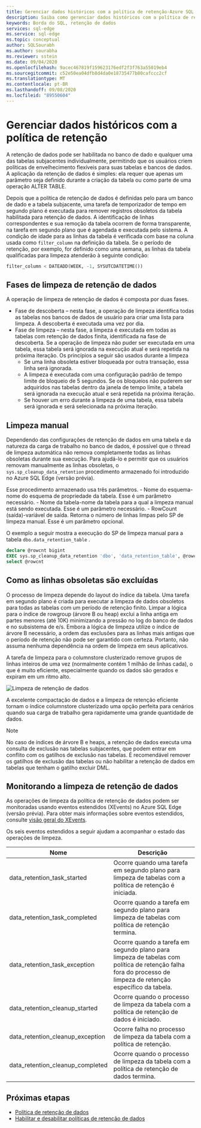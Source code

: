 ```yaml
---
title: Gerenciar dados históricos com a política de retenção-Azure SQL Edge (versão prévia)
description: Saiba como gerenciar dados históricos com a política de retenção no Azure SQL Edge (versão prévia)
keywords: Borda do SQL, retenção de dados
services: sql-edge
ms.service: sql-edge
ms.topic: conceptual
author: SQLSourabh
ms.author: sourabha
ms.reviewer: sstein
ms.date: 09/04/2020
ms.openlocfilehash: 9acec467819f159623176edf2f3f763a55019eb4
ms.sourcegitcommit: c52e50ea04dfb8d4da0e18735477b80cafccc2cf
ms.translationtype: MT
ms.contentlocale: pt-BR
ms.lasthandoff: 09/08/2020
ms.locfileid: "89550604"
---
```

# <a name="manage-historical-data-with-retention-policy"></a>Gerenciar dados históricos com a política de retenção

A retenção de dados pode ser habilitada no banco de dado e qualquer uma das tabelas subjacentes individualmente, permitindo que os usuários criem políticas de envelhecimento flexíveis para suas tabelas e bancos de dados. A aplicação da retenção de dados é simples: ela requer que apenas um parâmetro seja definido durante a criação da tabela ou como parte de uma operação ALTER TABLE. 

Depois que a política de retenção de dados é definidas pelo para um banco de dado e a tabela subjacente, uma tarefa de temporizador de tempo em segundo plano é executada para remover registros obsoletos da tabela habilitada para retenção de dados. A identificação de linhas correspondentes e sua remoção da tabela ocorrem de forma transparente, na tarefa em segundo plano que é agendada e executada pelo sistema. A condição de idade para as linhas da tabela é verificada com base na coluna usada como `filter_column` na definição da tabela. Se o período de retenção, por exemplo, for definido como uma semana, as linhas da tabela qualificadas para limpeza atenderão à seguinte condição: 

```sql
filter_column < DATEADD(WEEK, -1, SYSUTCDATETIME())
```

## <a name="data-retention-cleanup-phases"></a>Fases de limpeza de retenção de dados

A operação de limpeza de retenção de dados é composta por duas fases. 
- Fase de descoberta – nesta fase, a operação de limpeza identifica todas as tabelas nos bancos de dados de usuário para criar uma lista para limpeza. A descoberta é executada uma vez por dia.
- Fase de limpeza – nesta fase, a limpeza é executada em todas as tabelas com retenção de dados finita, identificada na fase de descoberta. Se a operação de limpeza não puder ser executada em uma tabela, essa tabela será ignorada na execução atual e será repetida na próxima iteração. Os princípios a seguir são usados durante a limpeza
    - Se uma linha obsoleta estiver bloqueada por outra transação, essa linha será ignorada. 
    - A limpeza é executada com uma configuração padrão de tempo limite de bloqueio de 5 segundos. Se os bloqueios não puderem ser adquiridos nas tabelas dentro da janela de tempo limite, a tabela será ignorada na execução atual e será repetida na próxima iteração.
    - Se houver um erro durante a limpeza de uma tabela, essa tabela será ignorada e será selecionada na próxima iteração.

## <a name="manual-cleanup"></a>Limpeza manual

Dependendo das configurações de retenção de dados em uma tabela e da natureza da carga de trabalho no banco de dados, é possível que o thread de limpeza automática não remova completamente todas as linhas obsoletas durante sua execução. Para ajudá-lo e permitir que os usuários removam manualmente as linhas obsoletas, o `sys.sp_cleanup_data_retention` procedimento armazenado foi introduzido no Azure SQL Edge (versão prévia). 

Esse procedimento armazenado usa três parâmetros. 
    - Nome do esquema-nome do esquema de propriedade da tabela. Esse é um parâmetro necessário. 
    - Nome da tabela-nome da tabela para a qual a limpeza manual está sendo executada. Esse é um parâmetro necessário. 
    - RowCount (saída)-variável de saída. Retorna o número de linhas limpas pelo SP de limpeza manual. Esse é um parâmetro opcional. 

O exemplo a seguir mostra a execução do SP de limpeza manual para a tabela `dbo.data_retention_table` .

```sql
declare @rowcnt bigint 
EXEC sys.sp_cleanup_data_retention 'dbo', 'data_retention_table', @rowcnt output 
select @rowcnt 
```

## <a name="how-obsolete-rows-are-deleted"></a>Como as linhas obsoletas são excluídas

O processo de limpeza depende do layout do índice da tabela. Uma tarefa em segundo plano é criada para executar a limpeza de dados obsoletos para todas as tabelas com um período de retenção finito. Limpar a lógica para o índice de rowgroup (árvore B ou heap) exclui a linha antiga em partes menores (até 10K) minimizando a pressão no log do banco de dados e no subsistema de e/s. Embora a lógica de limpeza utilize o índice de árvore B necessário, a ordem das exclusões para as linhas mais antigas que o período de retenção não pode ser garantido com certeza. Portanto, não assuma nenhuma dependência na ordem de limpeza em seus aplicativos.

A tarefa de limpeza para o columnstore clusterizado remove grupos de linhas inteiros de uma vez (normalmente contém 1 milhão de linhas cada), o que é muito eficiente, especialmente quando os dados são gerados e expiram em um ritmo alto.

![Limpeza de retenção de dados](./media/data-retention-cleanup/data-retention-cleanup.png)

A excelente compactação de dados e a limpeza de retenção eficiente tornam o índice columnstore clusterizado uma opção perfeita para cenários quando sua carga de trabalho gera rapidamente uma grande quantidade de dados.

> [!Note]
> No caso de índices de árvore B e heaps, a retenção de dados executa uma consulta de exclusão nas tabelas subjacentes, que podem entrar em conflito com os gatilhos de exclusão nas tabelas. É recomendável remover os gatilhos de exclusão das tabelas ou não habilitar a retenção de dados em tabelas que tenham o gatilho excluir DML.

## <a name="monitoring-data-retention-cleanup"></a>Monitorando a limpeza de retenção de dados

As operações de limpeza da política de retenção de dados podem ser monitoradas usando eventos estendidos (XEvents) no Azure SQL Edge (versão prévia). Para obter mais informações sobre eventos estendidos, consulte [visão geral do XEvents](https://docs.microsoft.com/sql/relational-databases/extended-events/extended-events).

Os seis eventos estendidos a seguir ajudam a acompanhar o estado das operações de limpeza. 

| Nome | Descrição |
|------| ------------|
| data_retention_task_started  | Ocorre quando uma tarefa em segundo plano para limpeza de tabelas com a política de retenção é iniciada. |
| data_retention_task_completed  | Ocorre quando a tarefa em segundo plano para limpeza de tabelas com política de retenção termina. |
| data_retention_task_exception  | Ocorre quando a tarefa em segundo plano para limpeza de tabelas com política de retenção falha fora do processo de limpeza de retenção específico da tabela. |
| data_retention_cleanup_started  | Ocorre quando o processo de limpeza da tabela com a política de retenção de dados é iniciado. |
| data_retention_cleanup_exception  | Ocorre falha no processo de limpeza da tabela com a política de retenção. |
| data_retention_cleanup_completed  | Ocorre quando o processo de limpeza da tabela com a política de retenção de dados termina. |


## <a name="next-steps"></a>Próximas etapas
- [Política de retenção de dados](data-retention-overview.md)
- [Habilitar e desabilitar políticas de retenção de dados](data-retention-enable-disable.md)
